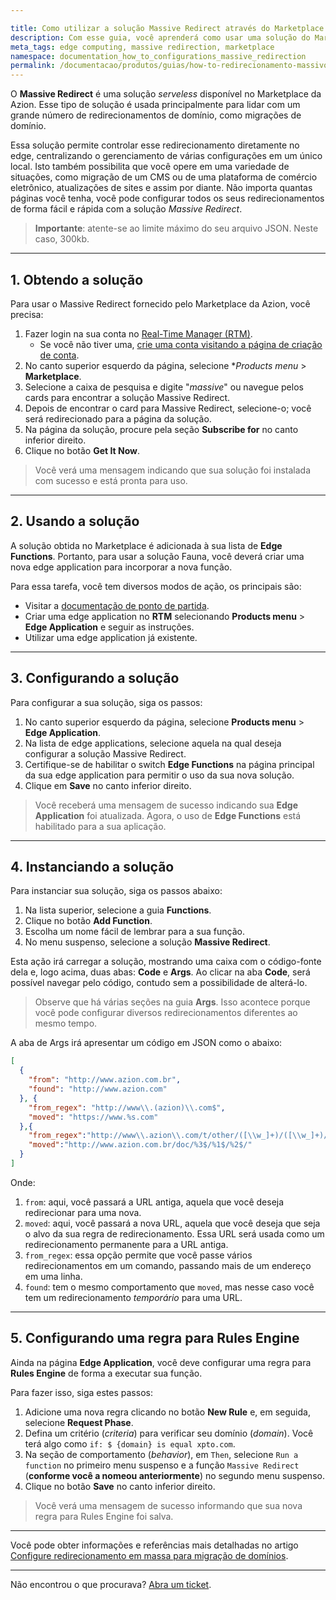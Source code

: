 ```yaml
---

title: Como utilizar a solução Massive Redirect através do Marketplace da Azion
description: Com esse guia, você aprenderá como usar uma solução do Marketplace da Azion para redirecionar seus domínios.
meta_tags: edge computing, massive redirection, marketplace
namespace: documentation_how_to_configurations_massive_redirection
permalink: /documentacao/produtos/guias/how-to-redirecionamento-massivo/
---
```


O **Massive Redirect** é uma solução *serveless* disponível no Marketplace da Azion. Esse tipo de solução é usada principalmente para lidar com um grande número de redirecionamentos de domínio, como migrações de domínio.

Essa solução permite controlar esse redirecionamento diretamente no edge, centralizando o gerenciamento de várias configurações em um único local. Isto também possibilita que você opere em uma variedade de situações, como migração de um CMS ou de uma plataforma de comércio eletrônico, atualizações de sites e assim por diante. Não importa quantas páginas você tenha, você pode configurar todos os seus redirecionamentos de forma fácil e rápida com a solução *Massive Redirect*.

> **Importante**: atente-se ao limite máximo do seu arquivo JSON. Neste caso, 300kb.

---

## 1. Obtendo a solução

Para usar o Massive Redirect fornecido pelo Marketplace da Azion, você precisa:
1. Fazer login na sua conta no [Real-Time Manager (RTM)](https://manager.azion.com/).
    - Se você não tiver uma, [crie uma conta visitando a página de criação de conta](/pt-br/documentacao/produtos/gestao-de-contas/criar-conta/).
2. No canto superior esquerdo da página, selecione **Products menu* > **Marketplace**.
3. Selecione a caixa de pesquisa e digite "*massive*" ou navegue pelos cards para encontrar a solução Massive Redirect.
3. Depois de encontrar o card para Massive Redirect, selecione-o; você será redirecionado para a página da solução.
4. Na página da solução, procure pela seção **Subscribe for** no canto inferior direito.
5. Clique no botão **Get It Now**.

> Você verá uma mensagem indicando que sua solução foi instalada com sucesso e está pronta para uso.

---

## 2. Usando a solução

A solução obtida no Marketplace é adicionada à sua lista de **Edge Functions**. Portanto, para usar a solução Fauna, você deverá criar uma nova edge application para incorporar a nova função.

Para essa tarefa, você tem diversos modos de ação, os principais são:

- Visitar a [documentação de ponto de partida](/pt-br/documentacao/produtos/ponto-de-partida/). 
- Criar uma edge application no **RTM** selecionando **Products menu** > **Edge Application** e seguir as instruções.
- Utilizar uma edge application já existente.

---

## 3. Configurando a solução

Para configurar a sua solução, siga os passos:
1. No canto superior esquerdo da página, selecione **Products menu** > **Edge Application**.
2. Na lista de edge applications, selecione aquela na qual deseja configurar a solução Massive Redirect.
3. Certifique-se de habilitar o switch **Edge Functions** na página principal da sua edge application para permitir o uso da sua nova solução.
4. Clique em **Save** no canto inferior direito.

> Você receberá uma mensagem de sucesso indicando sua **Edge Application** foi atualizada. Agora, o uso de **Edge Functions** está habilitado para a sua aplicação.

---

## 4. Instanciando a solução

Para instanciar sua solução, siga os passos abaixo:

1. Na lista superior, selecione a guia **Functions**.
2. Clique no botão **Add Function**.
3. Escolha um nome fácil de lembrar para a sua função.
4. No menu suspenso, selecione a solução **Massive Redirect**.

Esta ação irá carregar a solução, mostrando uma caixa com o código-fonte dela e, logo acima, duas abas: **Code** e **Args**. Ao clicar na aba **Code**, será possível navegar pelo código, contudo sem a possibilidade de alterá-lo. 

> Observe que há várias seções na guia **Args**. Isso acontece porque você pode configurar diversos redirecionamentos diferentes ao mesmo tempo.

A aba de Args irá apresentar um código em JSON como o abaixo:

```JSON
[
  {
    "from": "http://www.azion.com.br",
    "found": "http://www.azion.com"
  }, {
    "from_regex": "http://www\\.(azion)\\.com$",
    "moved": "https://www.%s.com"
  },{
    "from_regex":"http://www\\.azion\\.com/t/other/([\\w_]+)/([\\w_]+)/([\\w_]+)/$",
    "moved":"http://www.azion.com.br/doc/%3$/%1$/%2$/"
  }
]
```


Onde:
1. `from`: aqui, você passará a URL antiga, aquela que você deseja redirecionar para uma nova.
2. `moved`: aqui, você passará a nova URL, aquela que você deseja que seja o alvo da sua regra de redirecionamento. Essa URL será usada como um redirecionamento permanente para a URL antiga.
3. `from_regex`: essa opção permite que você passe vários redirecionamentos em um comando, passando mais de um endereço em uma linha.
4. `found`: tem o mesmo comportamento que `moved`, mas nesse caso você tem um redirecionamento *temporário* para uma URL.

---

## 5. Configurando uma regra para Rules Engine

Ainda na página **Edge Application**, você deve configurar uma regra para **Rules Engine** de forma a executar sua função.

Para fazer isso, siga estes passos:

1. Adicione uma nova regra clicando no botão **New Rule** e, em seguida, selecione **Request Phase**.
2. Defina um critério (*criteria*) para verificar seu domínio (*domain*). Você terá algo como `if: $ {domain} is equal xpto.com`.
3. Na seção de comportamento (*behavior*), em `Then`, selecione `Run a function` no primeiro menu suspenso e a função `Massive Redirect` (**conforme você a nomeou anteriormente**) no segundo menu suspenso.
4. Clique no botão **Save** no canto inferior direito.

> Você verá uma mensagem de sucesso informando que sua nova regra para Rules Engine foi salva.

---

Você pode obter informações e referências mais detalhadas no artigo [Configure redirecionamento em massa para migração de domínios](/pt-br/documentacao/produtos/guias/massive-redirect/).

---

Não encontrou o que procurava? [Abra um ticket](https://tickets.azion.com/pt-BR/support/login/).
